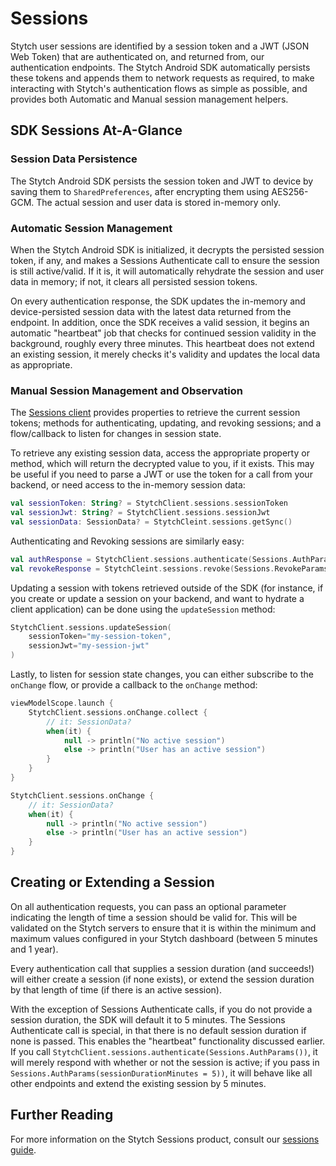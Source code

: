 # Sessions
Stytch user sessions are identified by a session token and a JWT (JSON Web Token) that are authenticated on, and returned from, our authentication endpoints. The Stytch Android SDK automatically persists these tokens and appends them to network requests as required, to make interacting with Stytch's authentication flows as simple as possible, and provides both Automatic and Manual session management helpers.

## SDK Sessions At-A-Glance
### Session Data Persistence
The Stytch Android SDK persists the session token and JWT to device by saving them to `SharedPreferences`, after encrypting them using AES256-GCM. The actual session and user data is stored in-memory only.

### Automatic Session Management
When the Stytch Android SDK is initialized, it decrypts the persisted session token, if any, and makes a Sessions Authenticate call to ensure the session is still active/valid. If it is, it will automatically rehydrate the session and user data in memory; if not, it clears all persisted session tokens.

On every authentication response, the SDK updates the in-memory and device-persisted session data with the latest data returned from the endpoint. In addition, once the SDK receives a valid session, it begins an automatic "heartbeat" job that checks for continued session validity in the background, roughly every three minutes. This heartbeat does not extend an existing session, it merely checks it's validity and updates the local data as appropriate.

### Manual Session Management and Observation
The [Sessions client](../source/sdk/src/main/java/com/stytch/sdk/consumer/sessions/Sessions.kt) provides properties to retrieve the current session tokens; methods for authenticating, updating, and revoking sessions; and a flow/callback to listen for changes in session state.

To retrieve any existing session data, access the appropriate property or method, which will return the decrypted value to you, if it exists. This may be useful if you need to parse a JWT or use the token for a call from your backend, or need access to the in-memory session data:
```kotlin
val sessionToken: String? = StytchClient.sessions.sessionToken
val sessionJwt: String? = StytchClient.sessions.sessionJwt
val sessionData: SessionData? = StytchCleint.sessions.getSync()
```
Authenticating and Revoking sessions are similarly easy:
```kotlin
val authResponse = StytchClient.sessions.authenticate(Sessions.AuthParams())
val revokeResponse = StytchCleint.sessions.revoke(Sessions.RevokeParams())
```
Updating a session with tokens retrieved outside of the SDK (for instance, if you create or update a session on your backend, and want to hydrate a client application) can be done using the `updateSession` method:
```kotlin
StytchClient.sessions.updateSession(
	sessionToken="my-session-token",
	sessionJwt="my-session-jwt"
)
```
Lastly, to listen for session state changes, you can either subscribe to the `onChange` flow, or provide a callback to the `onChange` method:
```kotlin
viewModelScope.launch {
	StytchClient.sessions.onChange.collect {
		// it: SessionData?
		when(it) {  
		    null -> println("No active session")  
		    else -> println("User has an active session")  
		}
	}
}
```
```kotlin
StytchClient.sessions.onChange {
	// it: SessionData?
	when(it) {  
	    null -> println("No active session")  
	    else -> println("User has an active session")  
	}
}
```

## Creating or Extending a Session
On all authentication requests, you can pass an optional parameter indicating the length of time a session should be valid for. This will be validated on the Stytch servers to ensure that it is within the minimum and maximum values configured in your Stytch dashboard (between 5 minutes and 1 year). 

Every authentication call that supplies a session duration (and succeeds!) will either create a session (if none exists), or extend the session duration by that length of time (if there is an active session).

With the exception of Sessions Authenticate calls, if you do not provide a session duration, the SDK will default it to 5 minutes. The Sessions Authenticate call is special, in that there is no default session duration if none is passed. This enables the "heartbeat" functionality discussed earlier. If you call `StytchClient.sessions.authenticate(Sessions.AuthParams())`, it will merely respond with whether or not the session is active; if you pass in `Sessions.AuthParams(sessionDurationMinutes = 5))`, it will behave like all other endpoints and extend the existing session by 5 minutes.

## Further Reading
For more information on the Stytch Sessions product, consult our [sessions guide](https://stytch.com/docs/guides/sessions/using-sessions).
